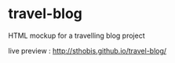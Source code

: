travel-blog
===========

HTML mockup for a travelling blog project

live preview : http://sthobis.github.io/travel-blog/
